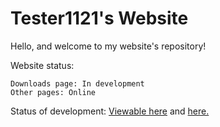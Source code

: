 # Tester1121's Website

Hello, and welcome to my website's repository!

Website status: 
```
Downloads page: In development
Other pages: Online
```

Status of development: [Viewable here](https://github.com/tester1121/tester1121.github.io/projects/1) and [here.](https://tester1121.github.io/status.html)
